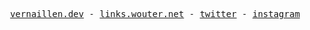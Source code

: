 <p align="center">
    <samp>
        <a href="https://www.vernaillen.dev">vernaillen.dev</a> -
        <a href="https://links.wouter.net/links">links.wouter.net</a> -
        <a href="https://twitter.com/vernaillen">twitter</a> -
        <a href="https://instagram.com/woutervernaillen">instagram</a>
    </samp>
</p>
